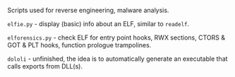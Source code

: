Scripts used for reverse engineering, malware analysis.

`elfie.py`       - display (basic) info about an ELF, similar to `readelf`.

`elforensics.py` - check ELF for entry point hooks, RWX sections, CTORS & GOT & PLT hooks, function prologue trampolines.

`dololi`         - unfinished, the idea is to automatically generate an executable that calls exports from DLL(s).
